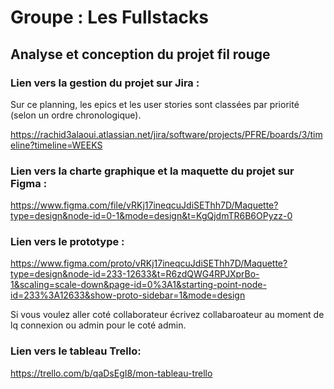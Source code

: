 # Groupe : Les Fullstacks

## Analyse et conception du projet fil rouge

### Lien vers la gestion du projet sur Jira : 
Sur ce planning, les epics et les user stories sont classées par priorité (selon un ordre chronologique).

https://rachid3alaoui.atlassian.net/jira/software/projects/PFRE/boards/3/timeline?timeline=WEEKS

### Lien vers la charte graphique et la maquette du projet sur Figma :  
https://www.figma.com/file/vRKj17ineqcuJdiSEThh7D/Maquette?type=design&node-id=0-1&mode=design&t=KgQjdmTR6B6OPyzz-0


### Lien vers le prototype :

https://www.figma.com/proto/vRKj17ineqcuJdiSEThh7D/Maquette?type=design&node-id=233-12633&t=R6zdQWG4RPJXprBo-1&scaling=scale-down&page-id=0%3A1&starting-point-node-id=233%3A12633&show-proto-sidebar=1&mode=design

Si vous voulez aller coté collaborateur écrivez collabaroateur au moment de lq connexion ou admin pour le coté admin.

### Lien vers le tableau Trello: 

https://trello.com/b/qaDsEgI8/mon-tableau-trello

